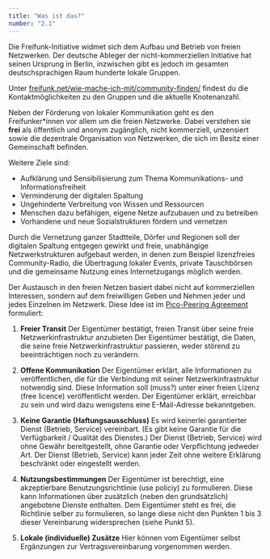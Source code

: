 ```yaml
---
title: "Was ist das?"
number: "2.1"
---
```

Die Freifunk-Initiative widmet sich dem Aufbau und Betrieb von freien Netzwerken. Der deutsche Ableger der nicht-kommerziellen Initiative hat seinen Ursprung in Berlin, inzwischen gibt es jedoch im gesamten deutschsprachigen Raum hunderte lokale Gruppen.

Unter [freifunk.net/wie-mache-ich-mit/community-finden/](https://freifunk.net/wie-mache-ich-mit/community-finden/) findest du die Kontaktmöglichkeiten zu den Gruppen und die aktuelle Knotenanzahl.

Neben der Förderung von lokaler Kommunikation geht es den Freifunker\*innen vor allem um die freien Netzwerke. Dabei verstehen sie **frei** als öffentlich und anonym zugänglich, nicht kommerziell, unzensiert sowie die dezentrale Organisation von Netzwerken, die sich im Besitz einer Gemeinschaft befinden.

Weitere Ziele sind:
 * Aufklärung und Sensibilisierung zum Thema Kommunikations- und Informationsfreiheit
 * Verminderung der digitalen Spaltung
 * Ungehinderte Verbreitung von Wissen und Ressourcen
 * Menschen dazu befähigen, eigene Netze aufzubauen und zu betreiben
 * Vorhandene und neue Sozialstrukturen fördern und vernetzen

Durch die Vernetzung ganzer Stadtteile, Dörfer und Regionen soll der digitalen Spaltung entgegen gewirkt und freie, unabhängige Netzwerkstrukturen aufgebaut werden, in denen zum Beispiel lizenzfreies Community-Radio, die Übertragung lokaler Events, private Tauschbörsen und die gemeinsame Nutzung eines Internetzugangs möglich werden.

Der Austausch in den freien Netzen basiert dabei nicht auf kommerziellen Interessen, sondern auf dem freiwilligen Geben und Nehmen jeder und jedes Einzelnen im Netzwerk. Diese Idee ist im [Pico-Peering Agreement](https://wiki.freifunk.net/Pico_Peering_Agreement) formuliert:

1. **Freier Transit**
Der Eigentümer bestätigt, freien Transit über seine freie Netzwerkinfrastruktur anzubieten
Der Eigentümer bestätigt, die Daten, die seine freie Netzwerkinfrastruktur passieren, weder störend zu beeinträchtigen noch zu verändern.

2. **Offene Kommunikation**
Der Eigentümer erklärt, alle Informationen zu veröffentlichen, die für die Verbindung mit seiner Netzwerkinfrastruktur notwendig sind.
Diese Information soll (muss?) unter einer freien Lizenz (free licence) veröffentlicht werden.
Der Eigentümer erklärt, erreichbar zu sein und wird dazu wenigstens eine E-Mail-Adresse bekanntgeben.

3. **Keine Garantie (Haftungsausschluss)**
Es wird keinerlei garantierter Dienst (Betrieb, Service) vereinbart. (Es gibt keine Garantie für die Verfügbarkeit / Qualität des Dienstes.)
Der Dienst (Betrieb, Service) wird ohne Gewähr bereitgestellt, ohne Garantie oder Verpflichtung jedweder Art.
Der Dienst (Betrieb, Service) kann jeder Zeit ohne weitere Erklärung beschränkt oder eingestellt werden.

4. **Nutzungsbestimmungen**
Der Eigentümer ist berechtigt, eine akzeptierbare Benutzungsrichtlinie (use policiy) zu formulieren.
Diese kann Informationen über zusätzlich (neben den grundsätzlich) angebotene Dienste enthalten.
Dem Eigentümer steht es frei, die Richtlinie selber zu formulieren, so lange diese nicht den Punkten 1 bis 3 dieser Vereinbarung widersprechen (siehe Punkt 5).

5. **Lokale (individuelle) Zusätze**
Hier können vom Eigentümer selbst Ergänzungen zur Vertragsvereinbarung vorgenommen werden.